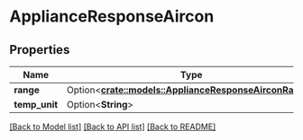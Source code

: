 # ApplianceResponseAircon

## Properties

Name | Type | Description | Notes
------------ | ------------- | ------------- | -------------
**range** | Option<[**crate::models::ApplianceResponseAirconRange**](ApplianceResponse_aircon_range.md)> |  | [optional]
**temp_unit** | Option<**String**> |  | [optional]

[[Back to Model list]](../README.md#documentation-for-models) [[Back to API list]](../README.md#documentation-for-api-endpoints) [[Back to README]](../README.md)


